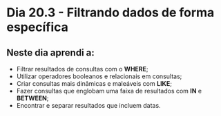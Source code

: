 # Dia 20.3 - Filtrando dados de forma específica

## Neste dia aprendi a:

- Filtrar resultados de consultas com o **WHERE**;
- Utilizar operadores booleanos e relacionais em consultas;
- Criar consultas mais dinâmicas e maleáveis com **LIKE**;
- Fazer consultas que englobam uma faixa de resultados com **IN** e **BETWEEN**;
- Encontrar e separar resultados que incluem datas.
